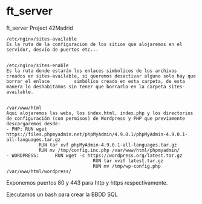 # ft_server
ft_server Project 42Madrid

    /etc/nginx/sites-available
    Es la ruta de la configuracion de los sitios que alojaremos en el servidor, desvío de puertos etc...


    /etc/nginx/sites-enable
    Es la ruta donde estarán los enlaces simbolicos de los archivos creados en sites-available, si queremos desactivar alguno solo hay que borrar el enlace         simbólico creado en esta carpeta, de esta manera lo deshabitamos sin tener que borrarlo en la carpeta sites-available.


    /var/www/html
    Aqui alojaremos las webs, los índex.html, index.php y los directorios de configuración (con permisos) de Wordpress y PHP que previamente descargaremos desde:
    - PHP: RUN wget https://files.phpmyadmin.net/phpMyAdmin/4.9.0.1/phpMyAdmin-4.9.0.1-all-languages.tar.gz
                RUN tar xvf phpMyAdmin-4.9.0.1-all-languages.tar.gz
                RUN mv /tmp/config.inc.php /var/www/html/phpmyadmin/
    - WORDPRESS:      RUN wget -c https://wordpress.org/latest.tar.gz
                                    RUN tar xvzf latest.tar.gz
                                    RUN mv /tmp/wp-config.php /var/www/html/wordpress/

Exponemos puertos 80 y 443 para http y https respectivamente.

Ejecutamos un bash para crear la BBDD SQL
